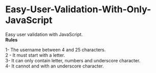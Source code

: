 # Easy-User-Validation-With-Only-JavaScript
Easy user validation with JavaScript.<br/>
**Rules** <br/>





1- The username between 4 and 25 characters. <br/>
2 - It must start with a letter. <br/>
3- It can only contain letter, numbers and underscore character. <br/>
4- It cannot and with an underscore character.
